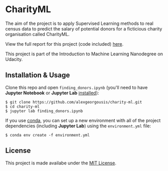 # CharityML
The aim of the project is to apply Supervised Learning methods to real census data to predict the salary of potential donors for a ficticious charity organisation called CharityML.

View the full report for this project (code included) [here](https://alexgeorgousis.github.io/charity-ml/docs/report.html).

This project is part of the Introduction to Machine Learning Nanodegree on Udacity.

## Installation & Usage
Clone this repo and open `finding_donors.ipynb` (you'll need to have **Jupyter Notebook** or **Jupyter Lab** [installed](https://jupyter.org/install.html)):

```
$ git clone https://github.com/alexgeorgousis/charity-ml.git
$ cd charity-ml
$ jupyter lab finding_donors.ipynb
```

If you use [conda](https://docs.conda.io/en/latest/), you can set up a new environment with all of the project dependencies (including **Jupyter Lab**) using the `environment.yml` file:

```
$ conda env create -f environment.yml
```

## License
This project is made availabe under the [MIT License](https://choosealicense.com/licenses/mit/).
